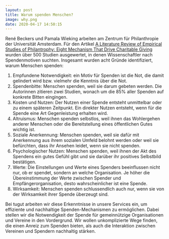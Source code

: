 ```yaml
---
layout: post
title: Warum spenden Menschen?
image: why.png
date: 2020-04-17 14:50:15
---
```

René Beckers und Pamala Wieking arbeiten am Zentrum für Philanthropie der Universität Amsterdam. Für den Artikel [A Literature Review of Empirical Studies of Philantrophy: Eight Mechanism That Drive Charitable Giving](http://journals.sagepub.com/doi/abs/10.1177/0899764010380927) wurden über 500 Studien ausgewertet, in denen Wissenschaftler nach Spendenmotiven suchten. Insgesamt wurden acht Gründe identifiziert, warum Menschen spenden:

1. Empfundene Notwendigkeit: ein Motiv für Spenden ist die Not, die damit gelindert wird bzw. vielmehr die Kenntnis über die Not.  
2. Spendenbitte: Menschen spenden, weil sie darum gebeten werden. Die Autorinnen zitieren zwei Studien, wonach um die 85% aller Spenden auf konkrete Bitten eingingen.
3. Kosten und Nutzen: Der Nutzen einer Spende entsteht unmittelbar oder zu einem späteren Zeitpunkt. Ein direkter Nutzen entsteht, wenn für die Spende eine Art Gegenleistung erhalten wird.
4. Altruismus: Menschen spenden selbstlos, weil ihnen das Wohlergehen anderer Menschen oder die Bereitstellung eines öffentlichen Gutes wichtig ist.
5. Soziale Anerkennung: Menschen spenden, weil sie dafür mit Anerkennung aus ihrem sozialen Umfeld belohnt werden oder weil sie befürchten, dass ihr Ansehen leidet, wenn sie nicht spenden.
6. Psychologischer Nutzen: Menschen spenden, weil ihnen der Akt des Spendens ein gutes Gefühl gibt und sie darüber ihr positives Selbstbild bestätigen.
7. Werte: Die Einstellungen und Werte eines Spenders beeinflussen nicht nur, ob er spendet, sondern an welche Organisation. Je höher die Übereinstimmung der Werte zwischen Spender und Empfängerorganisation, desto wahrscheinlicher ist eine Spende.
8. Wirksamkeit: Menschen spenden schlussendlich auch nur, wenn sie von der Wirksamkeit ihrer Spende überzeugt sind.

Bei tugut arbeiten wir diese Erkenntnisse in unsere Services ein, um effiziente und nachhaltige Spenden-Mechanismen zu ermöglichen. Dabei stellen wir die Notwendigkeit der Spende für gemeinnützige Organisationen und Vereine in den Vordergrund. Wir wollen unkomplizierte Wege finden, die einen Anreiz zum Spenden bieten, als auch die Interaktion zwischen Vereinen und Spendern nachhaltig stärken.  

